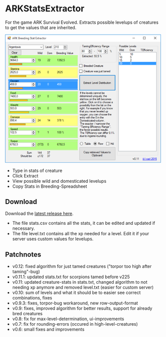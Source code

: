 # ARKStatsExtractor

For the game ARK Survival Evolved. Extracts possible levelups of creatures to get the values that are inherited.

[![Screenshot](img/screenshot.png)](https://github.com/cadon/ARKStatsExtractor/releases/latest)

* Type in stats of creature
* Click Extract
* View possible wild and domesticated levelups
* Copy Stats in Breeding-Spreadsheet

## Download
Download the [latest release here](https://github.com/cadon/ARKStatsExtractor/releases/latest).

* The file stats.csv contains all the stats, it can be edited and updated if necessary.
* The file level.txt contains all the xp needed for a level. Edit it if your server uses custom values for levelups.

## Patchnotes
* v0.12: fixed algorithm for just tamed creatures ("torpor too high after taming"-bug)
* v0.11.1: updated stats.txt for scorpions tamed before v225
* v0.11: updated creature-stats in stats.txt, changed algorithm to not needing xp anymore and removed level.txt (easier for custom server)
* v0.10: sum of levels and what it should be to easier see correct combinations, fixes
* v0.9.3: fixes, torpor-bug workaround, new row-output-format
* v0.9: fixes, improved algorithm for better results, support for already bred creatures
* v0.8: fix for max-level-determination, ui-improvements
* v0.7: fix for rounding-errors (occured in high-level-creatures)
* v0.6: small fixes and improvements
